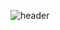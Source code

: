 ![header](https://capsule-render.vercel.app/api?type=egg&color=auto&height=20&section=header&text=6팀프로젝트&fontSize=50)

